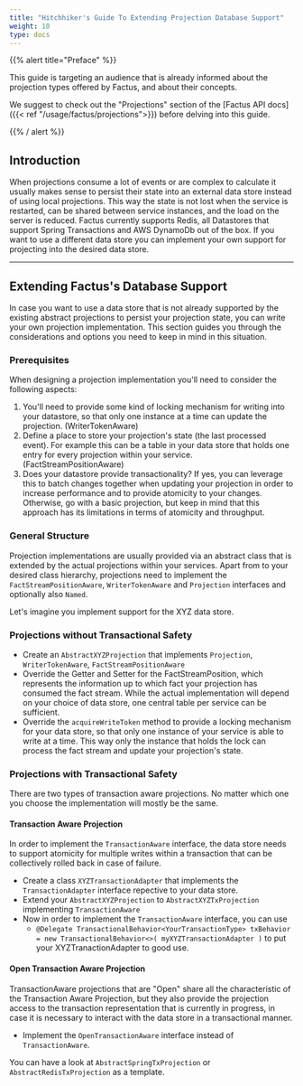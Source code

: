 ```yaml
---
title: "Hitchhiker's Guide To Extending Projection Database Support"
weight: 10
type: docs
---
```


{{% alert title="Preface" %}}

This guide is targeting an audience that is already informed about the projection types offered by Factus, and about
their concepts.

We suggest to check out the "Projections" section of the [Factus API docs]({{< ref "/usage/factus/projections">}})
before delving into this guide.

{{% / alert %}}

## Introduction

When projections consume a lot of events or are complex to calculate it usually makes sense to persist their state into
an external data store instead of using local projections. This way the state is not lost when the service is restarted, can be shared between service instances, 
and the load on the server is reduced. Factus currently supports Redis, all Datastores that support Spring Transactions and AWS DynamoDb out of the box.
If you want to use a different data store you can implement your own support for projecting into the desired data store.

---

## Extending Factus's Database Support

In case you want to use a data store that is not already supported by the existing abstract projections to persist your
projection state, you can write your own projection implementation. This section guides you through the considerations
and options you need to keep in mind in this situation.

### Prerequisites

When designing a projection implementation you'll need to consider the following aspects:

1. You'll need to provide some kind of locking mechanism for writing into your datastore, so that only one instance at
   a time can update the projection. (WriterTokenAware)
2. Define a place to store your projection's state (the last processed event). For example this can be a table in your
   data store that holds one entry for every projection within your service. (FactStreamPositionAware) 
3. Does your datastore provide transactionality? If yes, you can leverage this to batch changes together when updating
   your projection in order to increase performance and to provide atomicity to your changes. Otherwise, go with a
   basic projection, but keep in mind that this approach has its limitations in terms of atomicity and throughput.

### General Structure

Projection implementations are usually provided via an abstract class that is extended by the actual projections within your
services. Apart from to your desired class hierarchy, projections need to implement the `FactStreamPositionAware`,
`WriterTokenAware` and `Projection` interfaces and optionally also `Named`.

Let's imagine you implement support for the XYZ data store.

### Projections without Transactional Safety

- Create an `AbstractXYZProjection` that implements `Projection`, `WriterTokenAware`, `FactStreamPositionAware`
- Override the Getter and Setter for the FactStreamPosition, which represents the information up to which fact your
  projection has consumed the fact stream. While the actual implementation will depend on your choice of data store,
  one central table per service can be sufficient.
- Override the `acquireWriteToken` method to provide a locking mechanism for your data store, so that only one instance
  of your service is able to write at a time. This way only the instance that holds the lock can process the fact
  stream and update your projection's state.

### Projections with Transactional Safety

There are two types of transaction aware projections. No matter which one you choose the implementation will mostly be
the same.

#### Transaction Aware Projection

In order to implement the `TransactionAware` interface, the data store needs to support atomicity for multiple writes 
within a transaction that can be collectively rolled back in case of failure.

- Create a class `XYZTransactionAdapter` that implements the `TransactionAdapter` interface repective to your data store.
- Extend your `AbstractXYZProjection` to `AbstractXYZTxProjection` implementing `TransactionAware`
- Now in order to implement the `TransactionAware` interface, you can use 
  - `@Delegate TransactionalBehavior<YourTransactionType> txBehavior = new TransactionalBehavior<>( myXYZTransactionAdapter )` to put your XYZTranactionAdapter to good use.

#### Open Transaction Aware Projection

TransactionAware projections that are "Open" share all the characteristic of the Transaction Aware Projection, but they also provide the
projection access to the transaction representation that is currently in progress, in case it is necessary to interact 
with the data store in a transactional manner.

- Implement the `OpenTransactionAware` interface instead of `TransactionAware`.

You can have a look at `AbstractSpringTxProjection` or `AbstractRedisTxProjection` as a template.
